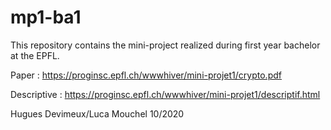 # mp1-ba1

This repository contains the mini-project realized during first year bachelor at the EPFL. 

Paper : https://proginsc.epfl.ch/wwwhiver/mini-projet1/crypto.pdf

Descriptive : https://proginsc.epfl.ch/wwwhiver/mini-projet1/descriptif.html

Hugues Devimeux/Luca Mouchel 10/2020
